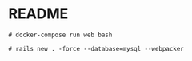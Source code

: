 # README

```
# docker-compose run web bash
```
```
# rails new . -force --database=mysql --webpacker
```

